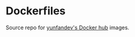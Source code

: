 # Dockerfiles
Source repo for [yunfandev's Docker hub](https://hub.docker.com/u/yunfandev/) images.
